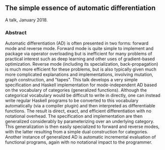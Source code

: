 ## The simple essence of automatic differentiation

A talk, January 2018.

### Abstract

Automatic differentiation (AD) is often presented in two forms: forward mode and reverse mode.
Forward mode is quite simple to implement and package via operator overloading but is inefficient for many problems of practical interest such as deep learning and other uses of gradient-based optimization.
Reverse mode (including its specialization, back-propagation) is much more efficient for these problems, but is also typically given much more complicated explanations and implementations, involving mutation, graph construction, and "tapes".
This talk develops a very simple specification and Haskell implementation for mode-independent AD based on the vocabulary of categories (generalized functions).
Although the categorical vocabulary would be difficult to write in directly, one can instead write regular Haskell programs to be converted to this vocabulary automatically (via a compiler plugin) and then interpreted as differentiable functions.
The result is direct, exact, and efficient differentiation with no notational overhead.
The specification and implementation are then generalized considerably by parameterizing over an underlying category.
This generalization is then easily specialized to forward and reverse modes, with the latter resulting from a simple dual construction for categories.
Another instance of generalized AD is automatic incremental evaluation of functional programs, again with no notational impact to the programmer.

